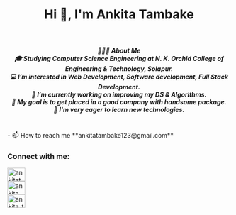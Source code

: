 <h1 align="center">Hi 👋, I'm Ankita Tambake</h1><br>
<h5 align="center">👩🏻‍💻 About Me <br>🎓 Studying Computer Science Engineering at N. K. Orchid College of Engineering & Technology, Solapur. <br>💻 I’m interested in Web Development, Software development, Full Stack Development. <br>🔭 I’m currently working on improving my DS & Algorithms. <br>🎯 My goal is to get placed in a good company with handsome package. <br>🌱 I'm very eager to learn new technologies.</h3>
<br>
- 📫 How to reach me **ankitatambake123@gmail.com**
<br>
<h3 align="left">Connect with me:</h3>
<p align="left">
<a href="https://twitter.com/ankitatambake" target="blank"><img align="center" src="https://raw.githubusercontent.com/rahuldkjain/github-profile-readme-generator/master/src/images/icons/Social/twitter.svg" alt="ankitatambake" height="30" width="40" /></a><br>
<a href="https://linkedin.com/in/ankita tambake" target="blank"><img align="center" src="https://raw.githubusercontent.com/rahuldkjain/github-profile-readme-generator/master/src/images/icons/Social/linked-in-alt.svg" alt="ankita tambake" height="30" width="40" /></a><br>
<a href="https://instagram.com/ankita_tambake" target="blank"><img align="center" src="https://raw.githubusercontent.com/rahuldkjain/github-profile-readme-generator/master/src/images/icons/Social/instagram.svg" alt="ankita_tambake" height="30" width="40" /></a><br>
</p>


